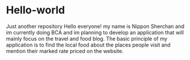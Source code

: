 # Hello-world
Just another repository
Hello everyone! my name is Nippon Sherchan and im currently doing BCA and im planning to develop an application that will mainly focus on the travel and food blog. The basic principle of my application is to find the local food about the places people visit and mention their marked rate priced on the website.
